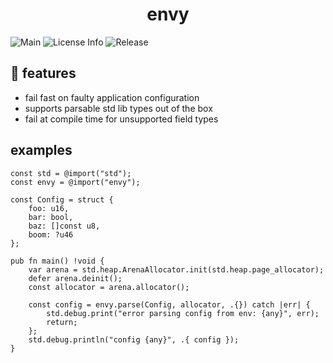 <h1 align="center">
    envy
</h1>

<div align="center>
    deserialize environment variables into typesafe structs
</div>

[![Main](https://github.com/softprops/zig-envy/actions/workflows/main.yml/badge.svg)](https://github.com/softprops/zig-envy/actions/workflows/main.yml) ![License Info](https://img.shields.io/github/license/softprops/zig-envy) ![Release](https://img.shields.io/github/v/release/softprops/zig-envy)

## 🍬 features

- fail fast on faulty application configuration
- supports parsable std lib types out of the box
- fail at compile time for unsupported field types

## examples

```zig
const std = @import("std");
const envy = @import("envy");

const Config = struct {
    foo: u16,
    bar: bool,
    baz: []const u8,
    boom: ?u46
};

pub fn main() !void {
    var arena = std.heap.ArenaAllocator.init(std.heap.page_allocator);
    defer arena.deinit();
    const allocator = arena.allocator();

    const config = envy.parse(Config, allocator, .{}) catch |err| {
        std.debug.print("error parsing config from env: {any}", err);
        return;
    };
    std.debug.println("config {any}", .{ config });
}
```
